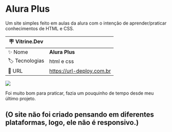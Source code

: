 # Alura Plus

Um site simples feito em aulas da alura com o intenção de aprender/praticar conhecimentos de HTML e CSS. 

| :placard: Vitrine.Dev |     |
| -------------  | --- |
| :sparkles: Nome        | **Alura Plus**
| :label: Tecnologias | html e css
| :rocket: URL         | https://url-deploy.com.br

<!-- Inserir imagem com a #vitrinedev ao final do link -->
![](https://via.placeholder.com/1200x500.png?text=imagem+lindona+do+meu+projeto#vitrinedev)

Foi muito bom para praticar, fazia um pouquinho de tempo desde meu último projeto.

## (O site não foi criado pensando em diferentes plataformas, logo, ele não é responsivo.)

